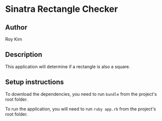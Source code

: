 # Sinatra Rectangle Checker

## Author
Roy Kim

## Description
This application will determine if a rectangle is also a square.

## Setup instructions
To download the dependencies, you need to run `bundle` from the project's root folder.

To run the application, you will need to run `ruby app.rb` from the project's root folder.

